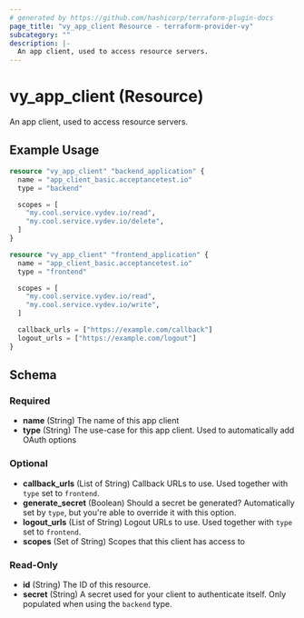 ```yaml
---
# generated by https://github.com/hashicorp/terraform-plugin-docs
page_title: "vy_app_client Resource - terraform-provider-vy"
subcategory: ""
description: |-
  An app client, used to access resource servers.
---
```


# vy_app_client (Resource)

An app client, used to access resource servers.

## Example Usage

```terraform
resource "vy_app_client" "backend_application" {
  name = "app_client_basic.acceptancetest.io"
  type = "backend"

  scopes = [
    "my.cool.service.vydev.io/read",
    "my.cool.service.vydev.io/delete",
  ]
}

resource "vy_app_client" "frontend_application" {
  name = "app_client_basic.acceptancetest.io"
  type = "frontend"

  scopes = [
    "my.cool.service.vydev.io/read",
    "my.cool.service.vydev.io/write",
  ]

  callback_urls = ["https://example.com/callback"]
  logout_urls = ["https://example.com/logout"]
}
```

<!-- schema generated by tfplugindocs -->
## Schema

### Required

- **name** (String) The name of this app client
- **type** (String) The use-case for this app client. Used to automatically add OAuth options

### Optional

- **callback_urls** (List of String) Callback URLs to use. Used together with `type` set to `frontend`.
- **generate_secret** (Boolean) Should a secret be generated? Automatically set by `type`, but you're able to override it with this option.
- **logout_urls** (List of String) Logout URLs to use. Used together with `type` set to `frontend`.
- **scopes** (Set of String) Scopes that this client has access to

### Read-Only

- **id** (String) The ID of this resource.
- **secret** (String) A secret used for your client to authenticate itself. Only populated when using the `backend` type.


